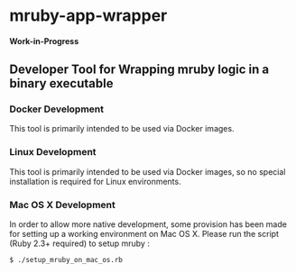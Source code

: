 # mruby-app-wrapper

#### Work-in-Progress

## Developer Tool for Wrapping mruby logic in a binary executable


### Docker Development

This tool is primarily intended to be used via Docker images.

### Linux Development

This tool is primarily intended to be used via Docker images, so no special installation is required for Linux environments.

### Mac OS X Development

In order to allow more native development, some provision has been made for setting up a working environment on Mac OS X. Please run the script (Ruby 2.3+ required) to setup mruby :

``$ ./setup_mruby_on_mac_os.rb``
